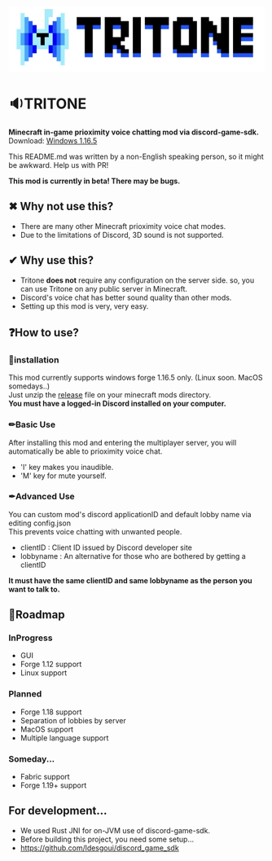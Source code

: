 ![Logo](./image/tritonelogo.jpg)

# 🔉TRITONE
**Minecraft in-game prioximity voice chatting mod via discord-game-sdk.**<br>
Download: [Windows 1.16.5](https://github.com/Iroom-gbs/tritone/releases)

This README.md was written by a non-English speaking person, so it might be awkward. Help us with PR!

**This mod is currently in beta! There may be bugs.**

  ## ✖ Why not use this?
   * There are many other Minecraft prioximity voice chat modes.
   * Due to the limitations of Discord, 3D sound is not supported.
  ## ✔ Why use this?
   * Tritone **does not** require any configuration on the server side. so, you can use Tritone on any public server in Minecraft.
   * Discord's voice chat has better sound quality than other mods.
   * Setting up this mod is very, very easy.
  ## ❓How to use?
   ### 🚀installation
   This mod currently supports windows forge 1.16.5 only. (Linux soon. MacOS somedays..)<br>
   Just unzip the [release](https://github.com/Iroom-gbs/tritone/releases) file on your minecraft mods directory.<br>
   **You must have a logged-in Discord installed on your computer.**
   ### ✏Basic Use
   After installing this mod and entering the multiplayer server, you will automatically be able to prioximity voice chat.<br>
   * 'I' key makes you inaudible.
   * 'M' key for mute yourself.
   ### ✒Advanced Use
   You can custom mod's discord applicationID and default lobby name via editing config.json <br>
   This prevents voice chatting with unwanted people.
   * clientID : Client ID issued by Discord developer site
   * lobbyname : An alternative for those who are bothered by getting a clientID
   
   **It must have the same clientID and same lobbyname as the person you want to talk to.**
  ## 🚩Roadmap
   ### InProgress
   * GUI
   * Forge 1.12 support
   * Linux support
   ### Planned
   * Forge 1.18 support
   * Separation of lobbies by server
   * MacOS support
   * Multiple language support
   ### Someday...
   * Fabric support
   * Forge 1.19+ support
   
  ## For development...
   * We used Rust JNI for on-JVM use of discord-game-sdk.
   * Before building this project, you need some setup...
   * https://github.com/ldesgoui/discord_game_sdk
